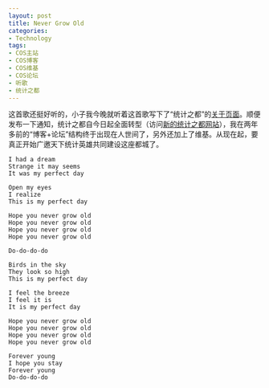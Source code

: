 ```yaml
---
layout: post
title: Never Grow Old
categories:
- Technology
tags:
- COS主站
- COS博客
- COS维基
- COS论坛
- 听歌
- 统计之都
---
```


这首歌还挺好听的，小子我今晚就听着这首歌写下了“统计之都”的[关于页面](http://cos.name/about/)。顺便发布一下通知，统计之都自今日起全面转型（访问[新的统计之都网站](http://cos.name)），我在两年多前的“博客+论坛”结构终于出现在人世间了，另外还加上了维基。从现在起，要真正开始广邀天下统计英雄共同建设这座都城了。

	I had a dream
	Strange it may seems
	It was my perfect day

	Open my eyes
	I realize
	This is my perfect day

	Hope you never grow old
	Hope you never grow old
	Hope you never grow old
	Hope you never grow old

	Do-do-do-do

	Birds in the sky
	They look so high
	This is my perfect day

	I feel the breeze
	I feel it is
	It is my perfect day

	Hope you never grow old
	Hope you never grow old
	Hope you never grow old
	Hope you never grow old

	Forever young
	I hope you stay
	Forever young
	Do-do-do-do
